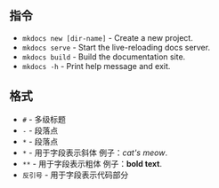 ## 指令

* `mkdocs new [dir-name]` - Create a new project.
* `mkdocs serve` - Start the live-reloading docs server.
* `mkdocs build` - Build the documentation site.
* `mkdocs -h` - Print help message and exit.

## 格式

* `#`  - 多级标题
* `-`  - 段落点 
* `*`  - 段落点 
* `*`  - 用于字段表示斜体 例子：*cat's meow*.
* `**` - 用于字段表示粗体  例子：**bold text**.
* `反引号` - 用于字段表示代码部分








